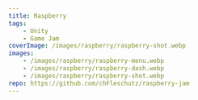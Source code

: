 ```yaml
---
title: Raspberry
tags: 
    - Unity
    - Game Jam
coverImage: /images/raspberry/raspberry-shot.webp
images: 
    - /images/raspberry/raspberry-menu.webp
    - /images/raspberry/raspberry-dash.webp
    - /images/raspberry/raspberry-shot.webp
repo: https://github.com/chFleschutz/raspberry-jam
---
```

